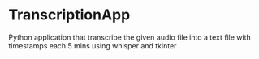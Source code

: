 # TranscriptionApp
Python application that transcribe the given audio file into a text file with timestamps each 5 mins using whisper and tkinter

